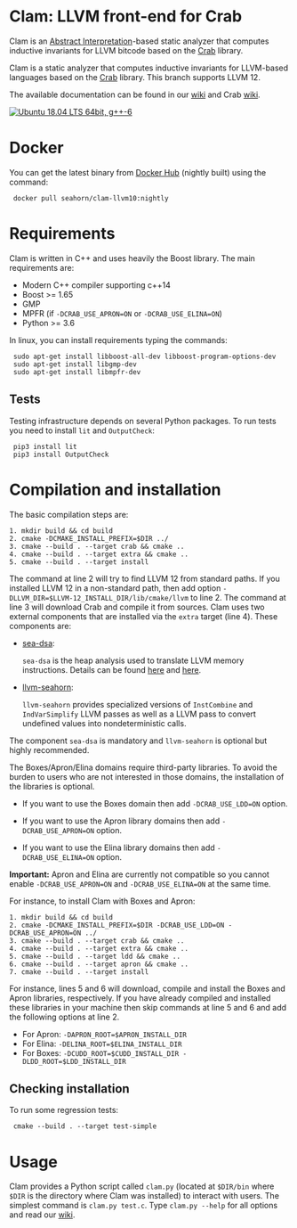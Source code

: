 # Clam: LLVM front-end for Crab #

Clam is an [Abstract Interpretation](https://en.wikipedia.org/wiki/Abstract_interpretation)-based static analyzer that computes inductive invariants for
LLVM bitcode based on
the [Crab](https://github.com/seahorn/crab) library. 

Clam is a static analyzer that computes inductive invariants for
LLVM-based languages based on
the [Crab](https://github.com/seahorn/crab) library. This branch
supports LLVM 12.

The available documentation can be found in
our [wiki](https://github.com/seahorn/clam/wiki/Home) and Crab [wiki](https://github.com/seahorn/crab/wiki).

<a href="https://github.com/seahorn/crab-llvm/actions"><img src="https://github.com/seahorn/crab-llvm/workflows/CI/badge.svg" title="Ubuntu 18.04 LTS 64bit, g++-6"/></a>

# Docker #

You can get the latest binary
from [Docker Hub](https://hub.docker.com/) (nightly built) using the
command:

     docker pull seahorn/clam-llvm10:nightly

# Requirements #

Clam is written in C++ and uses heavily the Boost library. The
main requirements are:

- Modern C++ compiler supporting c++14 
- Boost >= 1.65
- GMP 
- MPFR (if `-DCRAB_USE_APRON=ON` or `-DCRAB_USE_ELINA=ON`)
- Python >= 3.6

In linux, you can install requirements typing the commands:

     sudo apt-get install libboost-all-dev libboost-program-options-dev
     sudo apt-get install libgmp-dev
     sudo apt-get install libmpfr-dev	


## Tests ##

Testing infrastructure depends on several Python packages. 
To run tests you need to install `lit` and `OutputCheck`:

     pip3 install lit
     pip3 install OutputCheck

# Compilation and installation # 

The basic compilation steps are:

    1. mkdir build && cd build
    2. cmake -DCMAKE_INSTALL_PREFIX=$DIR ../
    3. cmake --build . --target crab && cmake ..   
    4. cmake --build . --target extra && cmake ..                  
    5. cmake --build . --target install 

The command at line 2 will try to find LLVM 12 from standard paths.
If you installed LLVM 12 in a non-standard path, then add option
`-DLLVM_DIR=$LLVM-12_INSTALL_DIR/lib/cmake/llvm` to line 2.  The
command at line 3 will download Crab and compile it from sources.
Clam uses two external components that are installed via the `extra`
target (line 4). These components are:
  
* [sea-dsa](https://github.com/seahorn/sea-dsa): 

  `sea-dsa` is the heap analysis used to translate LLVM memory
  instructions. Details can be
  found [here](https://jorgenavas.github.io/papers/sea-dsa-SAS17.pdf)
  and [here](https://jorgenavas.github.io/papers/tea-dsa-fmcad19.pdf).
  
* [llvm-seahorn](https://github.com/seahorn/llvm-seahorn): 

   `llvm-seahorn` provides specialized versions of `InstCombine` and
   `IndVarSimplify` LLVM passes as well as a LLVM pass to convert
   undefined values into nondeterministic calls.

The component `sea-dsa` is mandatory and `llvm-seahorn` is optional
but highly recommended.

The Boxes/Apron/Elina domains require third-party libraries. To avoid
the burden to users who are not interested in those domains, the
installation of the libraries is optional.

- If you want to use the Boxes domain then add `-DCRAB_USE_LDD=ON` option.

- If you want to use the Apron library domains then add
  `-DCRAB_USE_APRON=ON` option.

- If you want to use the Elina library domains then add
  `-DCRAB_USE_ELINA=ON` option.

**Important:** Apron and Elina are currently not compatible so you
cannot enable `-DCRAB_USE_APRON=ON` and `-DCRAB_USE_ELINA=ON` at the same time. 

For instance, to install Clam with Boxes and Apron:

    1. mkdir build && cd build
    2. cmake -DCMAKE_INSTALL_PREFIX=$DIR -DCRAB_USE_LDD=ON -DCRAB_USE_APRON=ON ../
    3. cmake --build . --target crab && cmake ..
    4. cmake --build . --target extra && cmake ..                
    5. cmake --build . --target ldd && cmake ..
    6. cmake --build . --target apron && cmake ..             
    7. cmake --build . --target install 

For instance, lines 5 and 6 will download, compile and install the
Boxes and Apron libraries, respectively.  If you have already compiled
and installed these libraries in your machine then skip commands at
line 5 and 6 and add the following options at line 2.

- For Apron: `-DAPRON_ROOT=$APRON_INSTALL_DIR`
- For Elina: `-DELINA_ROOT=$ELINA_INSTALL_DIR`
- For Boxes: `-DCUDD_ROOT=$CUDD_INSTALL_DIR -DLDD_ROOT=$LDD_INSTALL_DIR`

## Checking installation ## 

To run some regression tests:

     cmake --build . --target test-simple

# Usage #

Clam provides a Python script called `clam.py` (located at `$DIR/bin` where `$DIR` is the directory where Clam was installed) to interact with
users. The simplest command is `clam.py test.c`. Type `clam.py --help`
for all options and read
our [wiki](https://github.com/seahorn/clam/wiki/ClamUsage).

